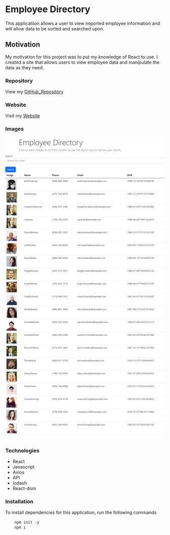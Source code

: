 # Employee Directory
This applicatiion allows a user to view imported employee information and will allow data to be sorted and searched upon. 

## Motivation
My motivation for this project was to put my knowledge of React to use.  I created a site that allows users to view employee data and manipulate the data as they need.   

### Repository

View my [GitHub_Repository](https://github.com/joshwalters34/React-Employee-Directory)

### Website

Visit my [Website](https://joshwalters34.github.io/React-Employee-Directory/)

### Images
![Screenshot](./public/employee-directory-screenshot.png)



### Technologies 
- React
- Javascript
- Axios
- API
- lodash
- React-dom

### Installation
To install dependencies for this application, run the following commands

        npm init -y
        npm i